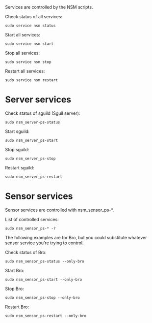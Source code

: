Services are controlled by the NSM scripts.

Check status of all services:
```
sudo service nsm status
```

Start all services:
```
sudo service nsm start
```

Stop all services:
```
sudo service nsm stop
```

Restart all services:
```
sudo service nsm restart
```

# Server services
Check status of sguild (Sguil server):
```
sudo nsm_server-ps-status
```

Start sguild:
```
sudo nsm_server_ps-start
```

Stop sguild:
```
sudo nsm_server_ps-stop
```

Restart sguild:
```
sudo nsm_server_ps-restart
```

# Sensor services
Sensor services are controlled with nsm_sensor_ps-*.

List of controlled services:
```
sudo nsm_sensor_ps-* -?

```

The following examples are for Bro, but you could substitute whatever sensor service you're trying to control.

Check status of Bro:
```
sudo nsm_sensor_ps-status --only-bro
```

Start Bro:
```
sudo nsm_sensor_ps-start --only-bro
```

Stop Bro:
```
sudo nsm_sensor_ps-stop --only-bro
```

Restart Bro:
```
sudo nsm_sensor_ps-restart --only-bro
```
